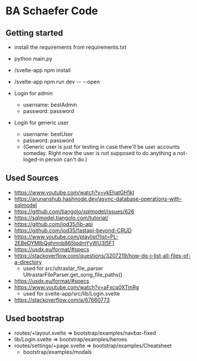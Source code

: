 # BA Schaefer Code



## Getting started

- install the requirements from requirements.txt
- python main.py
- /svelte-app npm install
- /svelte-app npm run dev -- --open


- Login for admin
  - username: bestAdmin
  - password: password


- Login for generic user
  - username: bestUser
  - password: password
  - (Generic user is just for testing in case there'll be user accounts someday. Right now the user is not supposed to do anything a not-loged-in person can't do.)

## Used Sources

- https://www.youtube.com/watch?v=vkEhatGH1kI
- https://arunanshub.hashnode.dev/async-database-operations-with-sqlmodel
- https://github.com/tiangolo/sqlmodel/issues/626
- https://sqlmodel.tiangolo.com/tutorial/
- https://github.com/jod35/lib-api
- https://github.com/jod35/fastapi-beyond-CRUD
- https://www.youtube.com/playlist?list=PL-2EBeDYMIbQghmnb865lpdmYyWU3I5F1
- https://usdx.eu/format/#specs
- https://stackoverflow.com/questions/3207219/how-do-i-list-all-files-of-a-directory
  - used for src/ultrastar_file_parser UltrastarFileParser.get_song_file_paths()
- https://usdx.eu/format/#specs
- https://www.youtube.com/watch?v=aFxcq0XTmRg
  - used for svelte-app/src/lib/Login.svelte
- https://stackoverflow.com/a/67660773

## Used bootstrap
- routes/+layout.svelte => bootstrap/examples/navbar-fixed
- lib/Login.svelte => bootstrap/examples/heroes
- routes/settings/+page.svelte => bootstrap/examples/Cheatsheet
  - bootstrap/examples/modals
